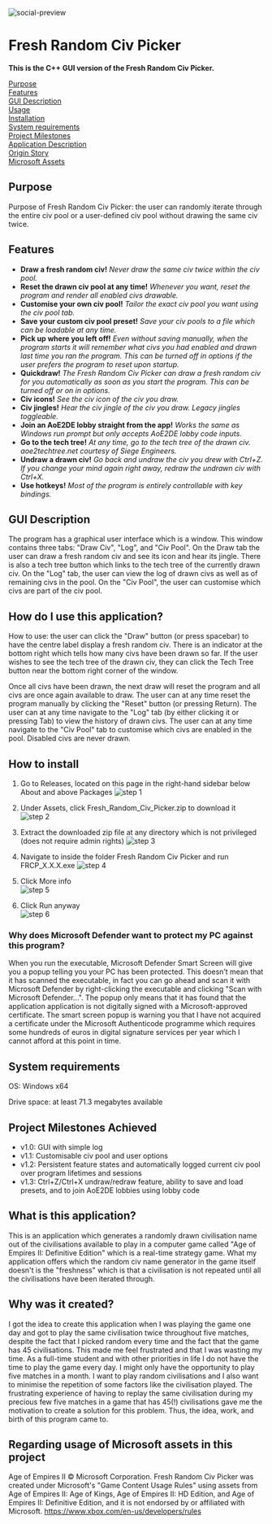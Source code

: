 
![social-preview](https://github.com/user-attachments/assets/bc0c602c-1f8d-4c14-9235-2d3645cdaaa1)
# Fresh Random Civ Picker

**This is the C++ GUI version of the Fresh Random Civ Picker.**

[Purpose](#Purpose)  
[Features](#Features)  
[GUI Description](#GUI-Description)  
[Usage](#How-do-I-use-this-application)   
[Installation](#How-to-install)  
[System requirements](#System-requirements)  
[Project Milestones](#Project-Milestones-Achieved)  
[Application Description](#What-is-this-application)  
[Origin Story](#Why-was-it-created)  
[Microsoft Assets](#Regarding-usage-of-Microsoft-assets-in-this-project)  

## Purpose
Purpose of Fresh Random Civ Picker: the user can randomly iterate through the entire civ pool or a user-defined civ pool without drawing the same civ twice.

## Features
- **Draw a fresh random civ!** *Never draw the same civ twice within the civ pool.*
- **Reset the drawn civ pool at any time!** *Whenever you want, reset the program and render all enabled civs drawable.*
- **Customise your own civ pool!** *Tailor the exact civ pool you want using the civ pool tab.*
- **Save your custom civ pool preset!** *Save your civ pools to a file which can be loadable at any time.*
- **Pick up where you left off!** *Even without saving manually, when the program starts it will remember what civs you had enabled and drawn last time you ran the program. This can be turned off in options if the user prefers the program to reset upon startup.*
- **Quickdraw!** *The Fresh Random Civ Picker can draw a fresh random civ for you automatically as soon as you start the program. This can be turned off or on in options.*
- **Civ icons!** *See the civ icon of the civ you draw.*
- **Civ jingles!** *Hear the civ jingle of the civ you draw. Legacy jingles toggleable.*
- **Join an AoE2DE lobby straight from the app!** *Works the same as Windows run prompt but only accepts AoE2DE lobby code inputs.*
- **Go to the tech tree!** *At any time, go to the tech tree of the drawn civ. aoe2techtree.net courtesy of Siege Engineers.*
- **Undraw a drawn civ!** *Go back and undraw the civ you drew with Ctrl+Z. If you change your mind again right away, redraw the undrawn civ with Ctrl+X.*
- **Use hotkeys!** *Most of the program is entirely controllable with key bindings.*

## GUI Description
The program has a graphical user interface which is a window. This window contains three tabs: "Draw Civ", "Log", and "Civ Pool". On the Draw tab the user can draw a fresh random civ and see its icon and hear its jingle. There is also a tech tree button which links to the tech tree of the currently drawn civ. On the "Log" tab, the user can view the log of drawn civs as well as of remaining civs in the pool. On the "Civ Pool", the user can customise which civs are part of the civ pool.


## How do I use this application?
How to use: the user can click the "Draw" button (or press spacebar) to have the centre label display a fresh random civ. There is an indicator at the bottom right which tells how many civs have been drawn so far. If the user wishes to see the tech tree of the drawn civ, they can click the Tech Tree button near the bottom right corner of the window.


Once all civs have been drawn, the next draw will reset the program and all civs are once again available to draw. The user can at any time reset the program manually by clicking the "Reset" button (or pressing Return). The user can at any time navigate to the "Log" tab (by either clicking it or pressing Tab) to view the history of drawn civs. The user can at any time navigate to the "Civ Pool" tab to customise which civs are enabled in the pool. Disabled civs are never drawn.


## How to install
1. Go to Releases, located on this page in the right-hand sidebar below About and above Packages
![step 1](https://github.com/user-attachments/assets/c8340f36-7072-42e7-a3a3-15648a694656)

2. Under Assets, click Fresh_Random_Civ_Picker.zip to download it
![step 2](https://github.com/user-attachments/assets/e144bae4-c132-427b-b3d6-76291d77c3c6)

3. Extract the downloaded zip file at any directory which is not privileged (does not require admin rights)
![step 3](https://github.com/user-attachments/assets/9e244af8-6ed0-437c-aaf0-3c801b30c05c)

4. Navigate to inside the folder Fresh Random Civ Picker and run FRCP_X.X.X.exe
![step 4](https://github.com/user-attachments/assets/42a86057-364c-429c-9fe3-a32fef87ff94)

5. Click More info  
![step 5](https://github.com/user-attachments/assets/99dbf317-7ff7-4a3f-bfa8-b53eaecf522f)

6. Click Run anyway  
![step 6](https://github.com/user-attachments/assets/005fbcbd-5c77-4ccf-af1c-76c5a4488cbd)


### Why does Microsoft Defender want to protect my PC against this program?
When you run the executable, Microsoft Defender Smart Screen will give you a popup telling you your PC has been protected. This doesn’t mean that it has scanned the executable, in fact you can go ahead and scan it with Microsoft Defender by right-clicking the executable and clicking "Scan with Microsoft Defender...". The popup only means that it has found that the application application is not digitally signed with a Microsoft-approved certificate. The smart screen popup is warning you that I have not acquired a certificate under the Microsoft Authenticode programme which requires some hundreds of euros in digital signature services per year which I cannot afford at this point in time.

## System requirements
OS: Windows x64

Drive space: at least 71.3 megabytes available

## Project Milestones Achieved
- v1.0: GUI with simple log
- v1.1: Customisable civ pool and user options
- v1.2: Persistent feature states and automatically logged current civ pool over program lifetimes and sessions
- v1.3: Ctrl+Z/Ctrl+X undraw/redraw feature, ability to save and load presets, and to join AoE2DE lobbies using lobby code

## What is this application?
This is an application which generates a randomly drawn civilisation name out of the civilisations available to play in a computer game called "Age of Empires II: Definitive Edition" which is a real-time strategy game. What my application offers which the random civ name generator in the game itself doesn't is the "freshness" which is that a civilisation is not repeated until all the civilisations have been iterated through.

## Why was it created?
I got the idea to create this application when I was playing the game one day and got to play the same civilisation twice throughout five matches, despite the fact that I picked random every time and the fact that the game has 45 civilisations. This made me feel frustrated and that I was wasting my time. As a full-time student and with other priorities in life I do not have the time to play the game every day. I might only have the opportunity to play five matches in a month. I want to play random civilisations and I also want to minimise the repetition of some factors like the civilisation played. The frustrating experience of having to replay the same civilisation during my precious few five matches in a game that has 45(!) civilisations gave me the motivation to create a solution for this problem. Thus, the idea, work, and birth of this program came to.


## Regarding usage of Microsoft assets in this project
Age of Empires II © Microsoft Corporation. Fresh Random Civ Picker was created under Microsoft's "Game Content Usage Rules" using assets from Age of Empires II: Age of Kings, Age of Empires II: HD Edition, and Age of Empires II: Definitive Edition, and it is not endorsed by or affiliated with Microsoft. https://www.xbox.com/en-us/developers/rules
